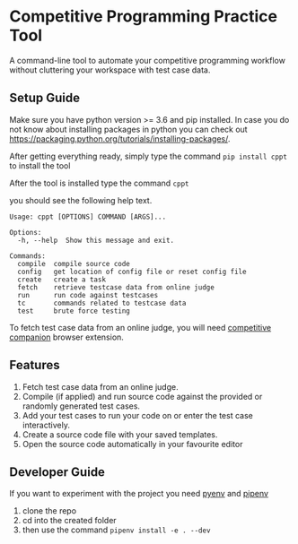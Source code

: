 # Competitive Programming Practice Tool

A command-line tool to automate your competitive programming workflow without cluttering your workspace with test case data.

## Setup Guide

Make sure you have python version >= 3.6 and pip installed.
In case you do not know about installing packages in python you can check out
https://packaging.python.org/tutorials/installing-packages/.

After getting everything ready,
simply type the command `pip install cppt` to install the tool

After the tool is installed type the command `cppt`

you should see the following help text.

```shell
Usage: cppt [OPTIONS] COMMAND [ARGS]...

Options:
  -h, --help  Show this message and exit.

Commands:
  compile  compile source code
  config   get location of config file or reset config file
  create   create a task
  fetch    retrieve testcase data from online judge
  run      run code against testcases
  tc       commands related to testcase data
  test     brute force testing
```

To fetch test case data from an online judge, you will need [competitive companion](https://github.com/jmerle/competitive-companion) browser extension.

## Features

1. Fetch test case data from an online judge.
2. Compile (if applied) and run source code against the provided or randomly generated test cases.
3. Add your test cases to run your code on or enter the test case interactively.
4. Create a source code file with your saved templates.
5. Open the source code automatically in your favourite editor

## Developer Guide

If you want to experiment with the project
you need [pyenv](https://realpython.com/intro-to-pyenv/) and [pipenv](https://realpython.com/pipenv-guide/)

1. clone the repo
2. cd into the created folder
3. then use the command `pipenv install -e . --dev`
